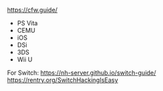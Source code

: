 <https://cfw.guide/>

- PS Vita
- CEMU
- iOS
- DSi
- 3DS
- Wii U

For Switch:
<https://nh-server.github.io/switch-guide/>
<https://rentry.org/SwitchHackingIsEasy>
